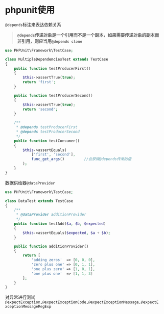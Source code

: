 # phpunit使用

`@depends`标注来表达依赖关系

> **`@depends`传递对象是一个引用而不是一个副本，如果需要传递对象的副本而非引用，则应当用`@depends clone`**

```php
use PHPUnit\Framework\TestCase;

class MultipleDependenciesTest extends TestCase
{
    public function testProducerFirst()
    {
        $this->assertTrue(true);
        return 'first';
    }

    public function testProducerSecond()
    {
        $this->assertTrue(true);
        return 'second';
    }

    /**
     * @depends testProducerFirst
     * @depends testProducerSecond
     */
    public function testConsumer()
    {
        $this->assertEquals(
            ['first', 'second'],
            func_get_args()			//会获得@depends传来的值
        );
    }
}
```

数据供给器`@dataProvider`

```php
use PHPUnit\Framework\TestCase;

class DataTest extends TestCase
{
    /**
     * @dataProvider additionProvider
     */
    public function testAdd($a, $b, $expected)
    {
        $this->assertEquals($expected, $a + $b);
    }

    public function additionProvider()
    {
        return [
            'adding zeros'  => [0, 0, 0],
            'zero plus one' => [0, 1, 1],
            'one plus zero' => [1, 0, 1],
            'one plus one'  => [1, 1, 3]
        ];
    }
}
```

对异常进行测试`@expectException,@expectExceptionCode,@expectExceptionMessage,@expectExceptionMessageRegExp`

